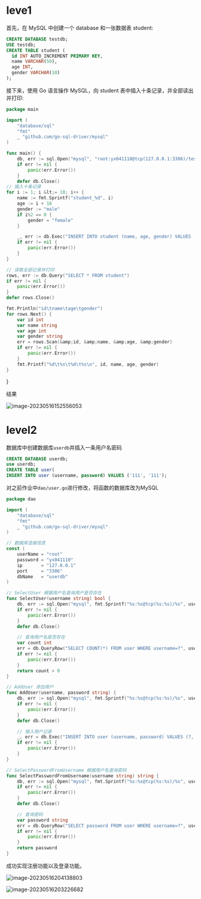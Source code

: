 # leve1 #

首先，在 MySQL 中创建一个 database 和一张数据表 student:
```sql
CREATE DATABASE testdb;
USE testdb;
CREATE TABLE student (
  id INT AUTO_INCREMENT PRIMARY KEY,
  name VARCHAR(50),
  age INT,
  gender VARCHAR(10)
);
```



接下来，使用 Go 语言操作 MySQL，向 student 表中插入十条记录，并全部读出并打印:



```go
package main

import (
    "database/sql"
    "fmt"
    _ "github.com/go-sql-driver/mysql"
)

func main() {
    db, err := sql.Open("mysql", "root:yx041110@tcp(127.0.0.1:3306)/testdb")
    if err != nil {
        panic(err.Error())
    }
    defer db.Close()
// 插入十条记录
for i := 1; i &lt;= 10; i++ {
    name := fmt.Sprintf("student_%d", i)
    age := i + 18
    gender := "male"
    if i%2 == 0 {
        gender = "female"
    }

    _, err := db.Exec("INSERT INTO student (name, age, gender) VALUES (?, ?, ?)", name, age, gender)
    if err != nil {
        panic(err.Error())
    }
}

// 读取全部记录并打印
rows, err := db.Query("SELECT * FROM student")
if err != nil {
    panic(err.Error())
}
defer rows.Close()

fmt.Println("id\tname\tage\tgender")
for rows.Next() {
    var id int
    var name string
    var age int
    var gender string
    err = rows.Scan(&amp;id, &amp;name, &amp;age, &amp;gender)
    if err != nil {
        panic(err.Error())
    }
    fmt.Printf("%d\t%s\t%d\t%s\n", id, name, age, gender)
}
```
}

结果

![image-20230516152556053](https://gitee.com/ferdinandaedth/ferdinand/raw/master/image-20230516152556053.png)

# level2 #

数据库中创建数据库`userdb`并插入一条用户名密码

```sql
CREATE DATABASE userdb;
use userdb;
CREATE TABLE user(                                                                username VARCHAR(50),                                                              password VARCHAR(50)                                                              );
INSERT INTO user (username, password) VALUES ('111', '111');
```

对之前作业中`dao/user.go`进行修改，将函数的数据库改为MySQL

```go
package dao

import (
	"database/sql"
	"fmt"
	_ "github.com/go-sql-driver/mysql"
)

// 数据库连接信息
const (
	userName = "root"
	password = "yx041110"
	ip       = "127.0.0.1"
	port     = "3306"
	dbName   = "userdb"
)

// SelectUser 根据用户名查询用户是否存在
func SelectUser(username string) bool {
	db, err := sql.Open("mysql", fmt.Sprintf("%s:%s@tcp(%s:%s)/%s", userName, password, ip, port, dbName))
	if err != nil {
		panic(err.Error())
	}
	defer db.Close()

	// 查询用户名是否存在
	var count int
	err = db.QueryRow("SELECT COUNT(*) FROM user WHERE username=?", username).Scan(&count)
	if err != nil {
		panic(err.Error())
	}
	return count > 0
}

// AddUser 添加用户
func AddUser(username, password string) {
	db, err := sql.Open("mysql", fmt.Sprintf("%s:%s@tcp(%s:%s)/%s", userName, password, ip, port, dbName))
	if err != nil {
		panic(err.Error())
	}
	defer db.Close()

	// 插入用户记录
	_, err = db.Exec("INSERT INTO user (username, password) VALUES (?, ?)", username, password)
	if err != nil {
		panic(err.Error())
	}
}

// SelectPasswordFromUsername 根据用户名查询密码
func SelectPasswordFromUsername(username string) string {
	db, err := sql.Open("mysql", fmt.Sprintf("%s:%s@tcp(%s:%s)/%s", userName, password, ip, port, dbName))
	if err != nil {
		panic(err.Error())
	}
	defer db.Close()

	// 查询密码
	var password string
	err = db.QueryRow("SELECT password FROM user WHERE username=?", username).Scan(&password)
	if err != nil {
		panic(err.Error())
	}
	return password
}

```

成功实现注册功能以及登录功能。

![image-20230516204138803](https://gitee.com/ferdinandaedth/ferdinand/raw/master/image-20230516204138803.png)

![image-20230516203226682](https://gitee.com/ferdinandaedth/ferdinand/raw/master/image-20230516203226682.png)

